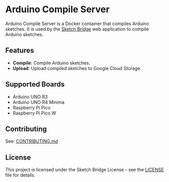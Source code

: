 # Arduino Compile Server

Arduino Compile Server is a Docker container that compiles Arduino sketches. It is used by the [Sketch Bridge](https://github.com/sketch-bridge/sketch-bridge) web application to compile Arduino sketches.

## Features

- **Compile**: Compile Arduino sketches.
- **Upload**: Upload compiled sketches to Google Cloud Storage.

## Supported Boards

- Arduino UNO R3
- Arduino UNO R4 Minima
- Raspberry Pi Pico
- Raspberry Pi Pico W

## Contributing

See: [CONTRIBUTING.md](CONTRIBUTING.md)

## License

This project is licensed under the Sketch Bridge License - see the [LICENSE](LICENSE) file for details.
